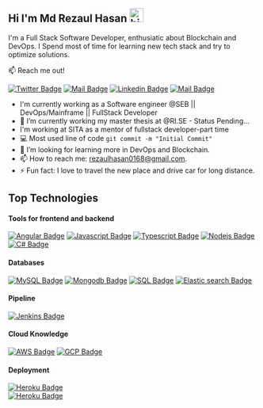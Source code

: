 ## Hi I'm Md Rezaul Hasan <img src="https://user-images.githubusercontent.com/1303154/88677602-1635ba80-d120-11ea-84d8-d263ba5fc3c0.gif" width="28px" alt="hi">

I'm a Full Stack Software Developer, enthusiatic about Blockchain and DevOps. I Spend most of time for learning new tech stack and try to optimize solutions.

:mailbox: Reach me out!

[![Twitter Badge](https://img.shields.io/badge/-Rezaul-1ca0f1?style=flat&labelColor=1ca0f1&logo=twitter&logoColor=white&link=https://twitter.com/home)](https://twitter.com/home) [![Mail Badge](https://img.shields.io/badge/-Rezaul-e74c3c?style=flat&labelColor=e74c3c&logo=youtube&logoColor=white)](https://youtube.com/mdrezaulhasan) [![Linkedin Badge](https://img.shields.io/badge/-Rezaul-0e76a8?style=flat&labelColor=0e76a8&logo=linkedin&logoColor=white)](https://www.linkedin.com/in/rezaul-hasan-437baa190/) [![Mail Badge](https://img.shields.io/badge/-Rezaul-c0392b?style=flat&labelColor=c0392b&logo=gmail&logoColor=white)](rezaulhasan0168@gmail.com)

<!-- TODO: Add last video link -->

- I'm currently working as a Software engineer @SEB || DevOps/Mainframe || FullStack Developer
- 🔭 I’m currently working my master thesis at @RI.SE - Status Pending...
- I'm working at SITA as a mentor of fullstack developer-part time
- :computer: Most used line of code `git commit -m "Initial Commit"`
- 🤔 I’m looking for learning more in DevOps and Blockchain.
- 📫 How to reach me: rezaulhasan0168@gmail.com.
- ⚡ Fun fact: I love to travel the new place and drive car for long distance.

## Top Technologies

<!-- TODO: Make technologies links takes you to repositories -->
#### Tools for frontend and backend
[![Angular Badge](https://img.shields.io/badge/-Angular-white?style=for-the-badge&labelColor=black&logo=angular&logoColor=red)](#) [![Javascript Badge](https://img.shields.io/badge/-Javascript-F0DB4F?style=for-the-badge&labelColor=black&logo=javascript&logoColor=F0DB4F)](#) [![Typescript Badge](https://img.shields.io/badge/-Typescript-007acc?style=for-the-badge&labelColor=black&logo=typescript&logoColor=007acc)](#) [![Nodejs Badge](https://img.shields.io/badge/-Nodejs-3C873A?style=for-the-badge&labelColor=black&logo=node.js&logoColor=3C873A)](#)
[![C# Badge](https://img.shields.io/badge/C%23-239120?style=for-the-badge&logo=c-sharp&logoColor=white)](#)

#### Databases

[![MySQL Badge](https://img.shields.io/badge/MySQL-00000F?style=for-the-badge&logo=mysql&logoColor=white)](#)
[![Mongodb Badge](https://img.shields.io/badge/MongoDB-4EA94B?style=for-the-badge&logo=mongodb&logoColor=white)](#)
[![SQL Badge](https://img.shields.io/badge/Microsoft%20SQL%20Sever-CC2927?style=for-the-badge&logo=microsoft%20sql%20server&logoColor=white)](#)
[![Elastic search Badge](https://img.shields.io/badge/Elastic_Search-005571?style=for-the-badge&logo=elasticsearch&logoColor=white)](#)

#### Pipeline
[![Jenkins Badge](https://img.shields.io/badge/Jenkins-D24939?style=for-the-badge&logo=Jenkins&logoColor=white)](#)

#### Cloud Knowledge
[![AWS Badge](https://img.shields.io/badge/Amazon_AWS-232F3E?style=for-the-badge&logo=amazon-aws&logoColor=white)](#)
[![GCP Badge](https://img.shields.io/badge/Google_Cloud-4285F4?style=for-the-badge&logo=google-cloud&logoColor=white)](#)  

#### Deployment

[![Heroku Badge](https://img.shields.io/badge/Heroku-430098?style=for-the-badge&logo=heroku&logoColor=white)](#)  
[![Heroku Badge](https://img.shields.io/badge/Azure_DevOps-0078D7?style=for-the-badge&logo=azure-devops&logoColor=white)](#)  

